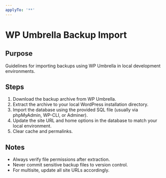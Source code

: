 ```yaml
---
applyTo: '**'
---
```

# WP Umbrella Backup Import

## Purpose
Guidelines for importing backups using WP Umbrella in local development environments.

## Steps
1. Download the backup archive from WP Umbrella.
2. Extract the archive to your local WordPress installation directory.
3. Import the database using the provided SQL file (usually via phpMyAdmin, WP-CLI, or Adminer).
4. Update the site URL and home options in the database to match your local environment.
5. Clear cache and permalinks.

## Notes
- Always verify file permissions after extraction.
- Never commit sensitive backup files to version control.
- For multisite, update all site URLs accordingly.
